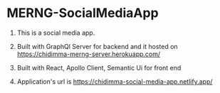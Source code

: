# MERNG-SocialMediaApp
1. This is a social media app.
2. Built with GraphQl Server for backend and it hosted on https://chidimma-merng-server.herokuapp.com/
3. Built with React, Apollo Client, Semantic Ui for front end

4. Application's url is https://chidimma-social-media-app.netlify.app/
